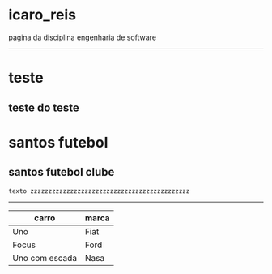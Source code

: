 # icaro_reis
pagina da disciplina engenharia de software

---

# teste

## teste do teste


# santos futebol

## santos futebol clube

```
texto zzzzzzzzzzzzzzzzzzzzzzzzzzzzzzzzzzzzzzzzzzzz
```

---

| carro | marca |
|---------|------|
| Uno | Fiat |
| Focus | Ford |
| Uno com escada | Nasa |
